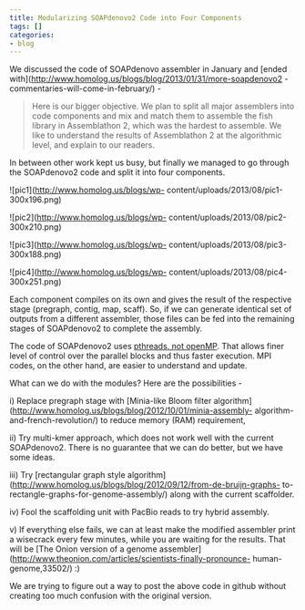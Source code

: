 ```yaml
---
title: Modularizing SOAPdenovo2 Code into Four Components
tags: []
categories:
- blog
---
```

We discussed the code of SOAPdenovo assembler in January and [ended
with](http://www.homolog.us/blogs/blog/2013/01/31/more-soapdenovo2
-commentaries-will-come-in-february/) \-
<!--more-->

> Here is our bigger objective. We plan to split all major assemblers into
code components and mix and match them to assemble the fish library in
Assemblathon 2, which was the hardest to assemble. We like to understand the
results of Assemblathon 2 at the algorithmic level, and explain to our
readers.

In between other work kept us busy, but finally we managed to go through the
SOAPdenovo2 code and split it into four components.

![pic1](http://www.homolog.us/blogs/wp-
content/uploads/2013/08/pic1-300x196.png)

![pic2](http://www.homolog.us/blogs/wp-
content/uploads/2013/08/pic2-300x210.png)

![pic3](http://www.homolog.us/blogs/wp-
content/uploads/2013/08/pic3-300x188.png)

![pic4](http://www.homolog.us/blogs/wp-
content/uploads/2013/08/pic4-300x251.png)

Each component compiles on its own and gives the result of the respective
stage (pregraph, contig, map, scaff). So, if we can generate identical set of
outputs from a different assembler, those files can be fed into the remaining
stages of SOAPdenovo2 to complete the assembly.

The code of SOAPdenovo2 uses [pthreads, not
openMP](http://www.homolog.us/blogs/software/2013/08/04/pthreads-or-openmp/).
That allows finer level of control over the parallel blocks and thus faster
execution. MPI codes, on the other hand, are easier to understand and update.

What can we do with the modules? Here are the possibilities -

i) Replace pregraph stage with [Minia-like Bloom filter
algorithm](http://www.homolog.us/blogs/blog/2012/10/01/minia-assembly-
algorithm-and-french-revolution/) to reduce memory (RAM) requirement,

ii) Try multi-kmer approach, which does not work well with the current
SOAPdenovo2. There is no guarantee that we can do better, but we have some
ideas.

iii) Try [rectangular graph style
algorithm](http://www.homolog.us/blogs/blog/2012/09/12/from-de-bruijn-graphs-
to-rectangle-graphs-for-genome-assembly/) along with the current scaffolder.

iv) Fool the scaffolding unit with PacBio reads to try hybrid assembly.

v) If everything else fails, we can at least make the modified assembler print
a wisecrack every few minutes, while you are waiting for the results. That
will be [The Onion version of a genome
assembler](http://www.theonion.com/articles/scientists-finally-pronounce-
human-genome,33502/) :)

We are trying to figure out a way to post the above code in github without
creating too much confusion with the original version.

